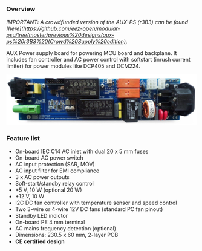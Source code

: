 ### Overview

_IMPORTANT: A crowdfunded version of the AUX-PS (r3B3) can be found [here](https://github.com/eez-open/modular-psu/tree/master/previous%20designs/aux-ps%20r3B3%20(Crowd%20Supply%20edition)._

AUX Power supply board for powering MCU board and backplane. It includes fan controller and AC power control with softstart (inrush current limiter) for power modules like DCP405 and DCM224.

![module](Images/AUX_PS_r3B4.jpg)

### Feature list

* On-board IEC C14 AC inlet with dual 20 x 5 mm fuses
* On-board AC power switch
* AC input protection (SAR, MOV)
* AC input filter for EMI compliance
* 3 x AC power outputs
* Soft-start/standby relay control
* +5 V, 10 W (optional 20 W)
* +12 V, 10 W
* I2C DC fan controller with temperature sensor and speed control
* Two 3-wire or 4-wire 12V DC fans (standard PC fan pinout)
* Standby LED indictor
* On-board PE 4 mm terminal
* AC mains frequency detection (optional)
* Dimensions: 230.5 x 60 mm, 2-layer PCB
* **CE certified design**
